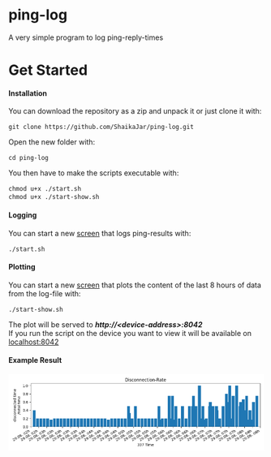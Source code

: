 # ping-log
A very simple program to log ping-reply-times

# Get Started  
#### Installation  
You can download the repository as a zip and unpack it or just clone it with:
```
git clone https://github.com/ShaikaJar/ping-log.git
```  
Open the new folder with:
```
cd ping-log
```  

You then have to make the scripts executable with:

```
chmod u+x ./start.sh
chmod u+x ./start-show.sh
``` 

#### Logging
You can start a new [screen](https://help.ubuntu.com/community/Screen) that logs ping-results with:   
```
./start.sh
```

#### Plotting  
You can start a new [screen](https://help.ubuntu.com/community/Screen) that plots the content of the last 8 hours of data from the log-file with:
```
./start-show.sh
```
The plot will be served to **_http://\<device-address\>:8042_**  
If you run the script on the device you want to view it will be available on [localhost:8042](http://localhost:8042)

#### Example Result

![Example-Image](./ping.png)